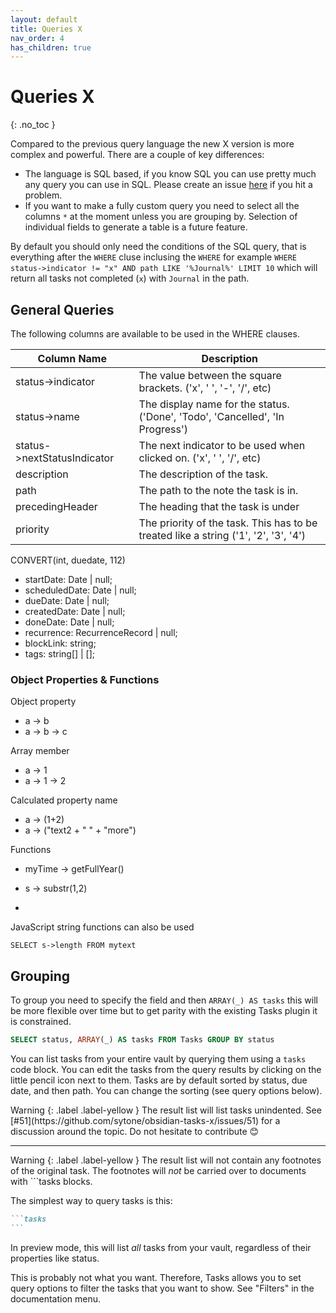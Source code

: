 ```yaml
---
layout: default
title: Queries X
nav_order: 4
has_children: true
---
```


# Queries X

{: .no_toc }

Compared to the previous query language the new X version is more complex and powerful. There are a couple of key differences:

- The language is SQL based, if you know SQL you can use pretty much any query you can use in SQL. Please create an issue [here](https://github.com/sytone/obsidian-tasks-x/issues) if you hit a problem.
- If you want to make a fully custom query you need to select all the columns `*` at the moment unless you are grouping by. Selection of individual fields to generate a table is a future feature.

By default you should only need the conditions of the SQL query, that is everything after the `WHERE` cluse inclusing the `WHERE` for example `WHERE status->indicator != "x" AND path LIKE '%Journal%' LIMIT 10` which will return all tasks not completed (`x`) with `Journal` in the path.

## General Queries

The following columns are available to be used in the WHERE clauses.

| Column Name                 | Description                                                                         |
| --------------------------- | ----------------------------------------------------------------------------------- |
| status->indicator           | The value between the square brackets. ('x', ' ', '-', '/', etc)                    |
| status->name                | The display name for the status. ('Done', 'Todo', 'Cancelled', 'In Progress')       |
| status->nextStatusIndicator | The next indicator to be used when clicked on.  ('x', ' ', '/', etc)                |
| description                 | The description of the task.                                                        |
| path                        | The path to the note the task is in.                                                |
| precedingHeader             | The heading that the task is under                                                  |
| priority                    | The priority of the task. This has to be treated like a string ('1', '2', '3', '4') |

CONVERT(int, duedate, 112)

- startDate: Date | null;
- scheduledDate: Date | null;
- dueDate: Date | null;
- createdDate: Date | null;
- doneDate: Date | null;
- recurrence: RecurrenceRecord | null;
- blockLink: string;
- tags: string[] | [];

### Object Properties & Functions

Object property

- a -> b
- a -> b -> c

Array member

- a -> 1
- a -> 1 -> 2

Calculated property name

- a -> (1+2)
- a -> ("text2 + " " + "more")

Functions

- myTime -> getFullYear()
- s -> substr(1,2)

-
JavaScript string functions can also be used

`SELECT s->length FROM mytext`

## Grouping

To group you need to specify the field and then `ARRAY(_) AS tasks` this will be more flexible over time but to get parity with the existing Tasks plugin it is constrained.

```SQL
SELECT status, ARRAY(_) AS tasks FROM Tasks GROUP BY status
```

You can list tasks from your entire vault by querying them using a `tasks` code block. You can edit the tasks from the query results by clicking on the little pencil icon next to them.
Tasks are by default sorted by status, due date, and then path. You can change the sorting (see query options below).

<div class="code-example" markdown="1">
Warning
{: .label .label-yellow }
The result list will list tasks unindented.
See [#51](https://github.com/sytone/obsidian-tasks-x/issues/51) for a discussion around the topic.
Do not hesitate to contribute 😊

---

Warning
{: .label .label-yellow }
The result list will not contain any footnotes of the original task.
The footnotes will *not* be carried over to documents with ```tasks blocks.
</div>

The simplest way to query tasks is this:

````markdown
```tasks
```
````

In preview mode, this will list *all* tasks from your vault, regardless of their properties like status.

This is probably not what you want.
Therefore, Tasks allows you to set query options to filter the tasks that you want to show.
See "Filters" in the documentation menu.
